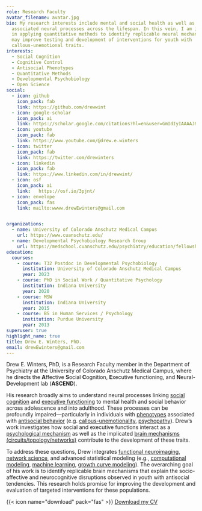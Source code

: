 ```yaml
---
role: Research Faculty
avatar_filename: avatar.jpg
bio: My research interests include mental and social health as well as their
  associated neural processes across the lifespan. In this vein, I am interested
  in applying quantitative methods to identify replicable neural mechanisms that
  may improve testing and development of interventions for youth with
  callous-unemotional traits.
interests:
  - Social Cognition
  - Cognitive Control
  - Antisocial Phenotypes
  - Quantitative Methods
  - Developmental Psychobiology
  - Open Science
social:
  - icon: github
    icon_pack: fab
    link: https://github.com/drewwint
  - icon: google-scholar
    icon_pack: ai
    link: https://scholar.google.com/citations?hl=en&user=GmIdIyIAAAAJ&view_op=list_works&sortby=pubdate
  - icon: youtube
    icon_pack: fab
    link: https://www.youtube.com/@drew.e.winters
  - icon: twitter
    icon_pack: fab
    link: https://twitter.com/drewinters
  - icon: linkedin
    icon_pack: fab
    link: https://www.linkedin.com/in/drewwint/
  - icon: osf
    icon_pack: ai
    link:	https://osf.io/3pjnt/
  - icon: envelope
    icon_pack: fas
    link: mailto:wwww.drewEwinters@gmail.com


organizations:
  - name: University of Colorado Anschutz Medical Campus
    url: https://www.cuanschutz.edu/
  - name: Developmental Psychobiology Research Group
    url: https://medschool.cuanschutz.edu/psychiatry/education/fellowships/developmental-psychobiology-research-group
education:
  courses:
    - course: T32 Postdoc in Developmental Psychobiology
      institution: University of Colorado Anschutz Medical Campus
      year: 2023
    - course: PhD in Social Work / Quantitative Psychology
      institution: Indiana University
      year: 2020
    - course: MSW
      institution: Indiana University
      year: 2015
    - course: BS in Human Services / Psychology 
      institution: Purdue University
      year: 2013
superuser: true
highlight_name: true
title: Drew E. Winters, PhD.
email: drewEwinters@gmail.com
---
```

Drew E. Winters, PhD, is a Research Faculty member in the Department of Psychiatry at the University of Colorado Anschutz Medical Campus, where he directs the **A**ffective **S**ocial **C**ognition, **E**xecutive functioning, and **N**eural-**D**evelopment lab (**ASCEND**).

His research broadly aims to understand neural processes linking [social cognition](https://en.wikipedia.org/wiki/Social_cognition) and [executive functioning](https://en.wikipedia.org/wiki/Executive_functions) to mental health and social behavior across adolescence and into adulthood. These processes can be profoundly impaired—particularly in individuals with [phenotypes](https://en.wikipedia.org/wiki/Phenotype) associated with [antisocial behavior](https://en.wikipedia.org/wiki/Anti-social_behaviour) (e.g. [callous-unemotionality](https://en.wikipedia.org/wiki/Callous_and_unemotional_traits), [psychopathy](https://en.wikipedia.org/wiki/Psychopathy)). Drew’s work investigates how social and executive functions interact as a [psychological mechanism](https://link.springer.com/referenceworkentry/10.1007%2F978-3-319-24612-3_1562) as well as the implicated [brain mechanisms (circuits/topology/networks)](https://doi.org/10.1038/s41583-023-00778-7) contribute to the development of these traits.

To address these questions, Drew integrates [functional neuroimaging](https://en.wikipedia.org/wiki/Functional_neuroimaging), [network science](https://en.wikipedia.org/wiki/Network_science), and advanced statistical modeling (e.g., [computational modeling](https://en.wikipedia.org/wiki/Computational_neuroscience), [machine learning](https://en.wikipedia.org/wiki/Machine_learning), [growth curve modeling](https://en.wikipedia.org/wiki/Growth_curve_(statistics))). The overarching goal of his work is to identify replicable brain mechanisms that explain the socio-affective and neurocognitive disruptions observed in youth with antisocial tendencies. This research holds promise for improving the development and evaluation of targeted interventions for these populations.

{{< icon name="download" pack="fas" >}} [Download my CV](https://raw.githubusercontent.com/drewwint/drewEwinters.site/master/static/uploads/CV.pdf)
